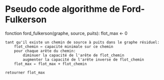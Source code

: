 # Pseudo code algorithme de Ford-Fulkerson

fonction ford_fulkerson(graphe, source, puits):
    flot_max ← 0

    tant qu'il existe un chemin de source à puits dans le graphe résiduel:
        flot_chemin ← capacité minimale sur ce chemin
        pour chaque arête du chemin:
            diminuer la capacité de l'arête de flot_chemin
            augmenter la capacité de l'arête inverse de flot_chemin
        flot_max ← flot_max + flot_chemin

    retourner flot_max